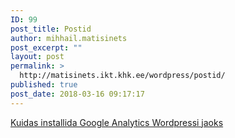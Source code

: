 ```yaml
---
ID: 99
post_title: Postid
author: mihhail.matisinets
post_excerpt: ""
layout: post
permalink: >
  http://matisinets.ikt.khk.ee/wordpress/postid/
published: true
post_date: 2018-03-16 09:17:17
---
```

<a href="http://www.wpbeginner.com/beginners-guide/how-to-install-google-analytics-in-wordpress/">Kuidas installida Google Analytics Wordpressi jaoks</a>